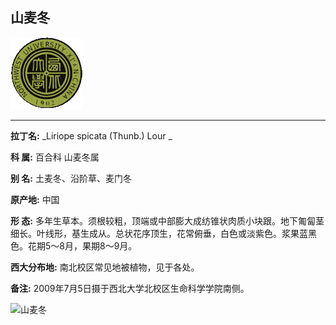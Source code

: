 ## 山麦冬

![西北大学校园网络植物志](JPG/nwu.gif)

---

**拉丁名:**  _Liriope spicata (Thunb.) Lour _

**科 属:** 百合科 山麦冬属

**别 名:** 土麦冬、沿阶草、麦门冬

**原产地:** 中国

**形  态:** 多年生草本。须根较粗，顶端或中部膨大成纺锥状肉质小块跟。地下匍匐茎细长。叶线形，基生成从。总状花序顶生，花常俯垂，白色或淡紫色。浆果蓝黑色。花期5～8月，果期8～9月。

**西大分布地:** 南北校区常见地被植物，见于各处。

**备注:** 2009年7月5日摄于西北大学北校区生命科学学院南侧。　

![山麦冬]() 

